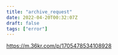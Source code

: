```yaml
---
title: "archive_request"
date: 2022-04-20T00:32:07Z
draft: false
tags: ["error"]
---
```


https://m.36kr.com/p/1705478534108928


